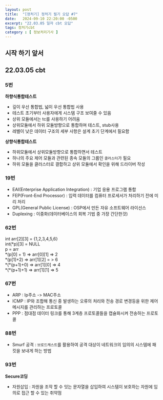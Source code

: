 ```yaml
---
layout: post
title:  "[정처기] 정처기 필기 오답 #7"
date:   2024-09-10 22:20:00 -0500
excerpt: "22.03.05 일자 cbt 오답"
tags: 정처기cbt
category : [ 정보처리기사 ]
---
```


## 시작 하기 앞서


## 22.03.05 cbt

### 5번

**하향식통합테스트**  
+ 깊이 우선 통합법, 넓이 우선 통합법 사용
+ 테스트 초기부터 사용자에게 시스템 구조 보여줄 수 있음
+ 상위 모듈에서는 tc를 사용하기 어려움
+ 상위모듈에서 하위 모듈방향으로 통합하며 테스트, stub사용
+ 레벨이 낮은 데이터 구조의 세부 사항은 설계 초기 단계에서 필요함


**상향식통합테스트**  
+ 하위모듈에서 상위모듈방향으로 통합하면서 테스트
+ 하나의 주요 제어 모듈과 관련된 종속 모듈의 그룹인 `클러스터`가 필요
+ 하위 모듈을 클러스터로 결합하고 상위 모듈에서 확인을 위해 드라이버 작성

### 19번

+ EAI(Enterprise Application Integration) : 기업 응용 프로그램 통합
+ FEP(Front-End Processor) : 입력 데이터를 컴퓨터 프로세서가 처리하기 전에 미리 처리
+ GPL(General Public License) : OSP에서 만든 자유 소프트웨어 라이선스
+ Duplexing : 이중화(데이터베이스의 회복 기법 중 가장 간단한것)

### 62번

int arr[2][3] = {1,2,3,4,5,6}  
int(*p)[3] = NULL  
p = arr  
\*(p[0] + 1) => arr[0][1] => 2  
\*(p[1]+2) => arr[1][2] = > 6  
\*(\*(p+1)+0) => arr[1][0] => 4  
\*(\*(p+1)+1) => arr[1][1] => 5   

### 67번

+ ARP : Ip주소 -> MAC주소
+ ICMP : IP와 조합해 통신 중 발생하는 오류의 처리와 전송 경로 변경등을 위한 제어 메시지를 관리하는 프로토콜
+ PPP : 점대점 데이터 링크를 통해 3계층 프로토콜들을 캡슐화시켜 전송하는 프로토콜

### 88번

+ Smurf 공격 : `브로드캐스트`를 활용하여 공격 대상이 네트워크의 임의의 시스템에 패킷을 보내게 하는 방법

### 93번

**Secure코딩**  
+ 자원삽입 : 자원을 조작 할 수 잇는 문자열을 삽입하여 시스템이 보호하는 자원에 임의로 접근 할 수 있는 취약점